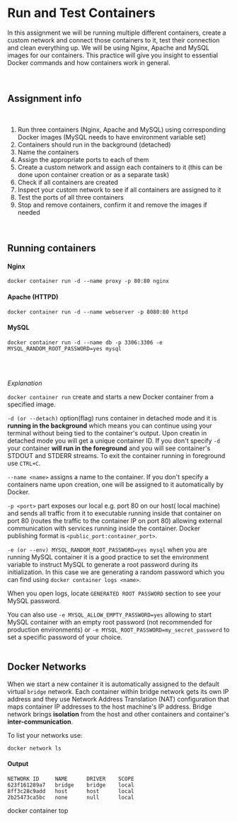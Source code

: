 # Run and Test Containers

In this assignment we will be running multiple different containers, create a custom network and connect those containers to it, test their connection and clean everything up. We will be using Nginx, Apache and MySQL images for our containers. This practice will give you insight to essential Docker commands and how containers work in general.

<br>

## Assignment info
<br>

1. Run three containers (Nginx, Apache and MySQL) using corresponding Docker images (MySQL needs to have environment variable set)
2. Containers should run in the background (detached)
3. Name the containers
4. Assign the appropriate ports to each of them
5. Create a custom network and assign each containers to it (this can be done upon container creation or as a separate task)
6. Check if all containers are created
7. Inspect your custom network to see if all containers are assigned to it
8. Test the ports of all three containers
9. Stop and remove containers, confirm it and remove the images if needed

<br>

## Running containers

#### **Nginx**
```
docker container run -d --name proxy -p 80:80 nginx
```

#### **Apache (HTTPD)**
```
docker container run -d --name webserver -p 8080:80 httpd
```

#### **MySQL**
```
docker container run -d --name db -p 3306:3306 -e MYSQL_RANDOM_ROOT_PASSWORD=yes mysql
```
<br>
<br>


*Explanation*
<br>

`docker container run` create and starts a new Docker container from a specified image.
<br>

`-d (or --detach)` option(flag) runs container in detached mode and it is **running in the background** which means you can continue using your terminal without being tied to the container's output. Upon creatin in detached mode you will get a unique container ID. If you don't specify `-d` your container **will run in the foreground** and you will see container's STDOUT and STDERR streams. To exit the container running in foreground use `CTRL+C`.
<br>

`--name <name>` assigns a name to the container. If you don't specify a containers name upon creation, one will be assigned to it automatically by Docker.
<br>

`-p <port>` part exposes our local e.g. port 80 on our host( local machine) and sends all traffic from it to executable running inside that container on port 80 (routes the traffic to the container IP on port 80) allowing external communication with services running inside the container. Docker publishing format is `<public_port:container_port>`. 
<br>

`-e (or --env) MYSQL_RANDOM_ROOT_PASSWORD=yes mysql` when you are running MySQL container it is a good practice to set the environment variable to instruct MySQL to generate a root password during its initialization. 
In this case we are generating a random password which you can find using `docker container logs <name>`.
<br>

When you open logs, locate `GENERATED ROOT PASSWORD` section to see your MySQL password.
<br>

You can also use `-e MYSQL_ALLOW_EMPTY_PASSWORD=yes` allowing to start MySQL container with an empty root password (not recommended for production environments) or `-e MYSQL_ROOT_PASSWORD=my_secret_password` to set a specific password of your choice.
<br>
<br>

## Docker Networks

When we start a new container it is automatically assigned to the default virtual `bridge` network. Each container within bridge network gets its own IP address and they use Network Address Translation (NAT) configuration that maps container IP addresses to the host machine's IP address. Bridge network brings **isolation** from the host and other containers and container's **inter-communication**.
<br>

To list your networks use:
```
docker network ls
```
#### Output
```
NETWORK ID     NAME      DRIVER    SCOPE
623f161289a7   bridge    bridge    local
8ff3c28c9add   host      host      local
2b25473ca5bc   none      null      local
```




docker container top